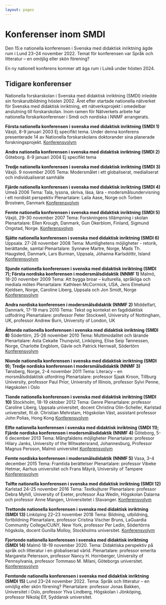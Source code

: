 ```yaml
---
layout: pages
---
```


# Konferenser inom SMDI
Den 15:e nationella konferensen i Svenska med didaktisk inriktning ägde rum i Lund 23–24 november 2022. Temat för konferensen var Språk och litteratur – en omöjlig eller skön förening? 

En ny nationell konferens kommer att äga rum i Luleå under hösten 2024.


## Tidigare konferenser
Nationella forskarskolan i Svenska med didaktisk inriktning (SMDI) inledde sin forskarutbildning hösten 2002. Året efter startade nationella nätverket för Svenska med didaktisk inriktning, ett nätverksprojekt i omedelbar anslutning till forskarskolan. Inom ramen för Nätverkets arbete har nationella forskarkonferenser i Smdi och nordiska i NNMF arrangerats.

__Första nationella konferensen i svenska med didaktisk inriktning (SMDI 1)__
Växjö, 8-9 januari 2003
Ej specifikt tema. Under denna konferens presenterade 14 av Nationella forskarskolans doktorander sina planerade forskningsprojekt.
[Konferensvolym](https://drive.google.com/open?id=1fYWBfHNQ8BKjpExU7Mm8E5jpit91s8zn)

__Andra nationella konferensen i svenska med didaktisk inriktning (SMDI 2)__
Göteborg. 8-9 januari 2004
Ej specifikt tema

__Tredje nationella konferensen i svenska med didaktisk inriktning (SMDI 3)__
Växjö. 9 november 2005
Tema: Modersmålet i ett globaliserat, medialiserat och individualiserat samhälle

__Fjärde nationella konferensen i svenska med didaktisk inriktning (SMDI 4)__
Umeå 2006
Tema: Tala, lyssna, skriva, läsa, lära - modersmålsundervisning i ett nordiskt perspektiv
Plenartalare: Laila Aase, Norge och Torben Brostrøm, Danmark
[Konferensvolym](https://drive.google.com/open?id=1vMhauCU5MxuXZ5BHxlhM7l6ENpDEHlWa)

__Femte nationella konferensen i svenska med didaktisk inriktning (SMDI 5)__
Växjö, 29-30 november 2007
Tema: Forskningens tillämpning i skolan
Plenartalare: Ellen Krough, Danmark, Gun Okerblom, Finland, Sigmund Ongstad, Norge.
[Konferensvolym](https://drive.google.com/open?id=1Xu3SzDK5A1fm60H-JLPVil8zH3bAZYti)

__Sjätte nationella konferensen i svenska med didaktisk inriktning (SMDI 6)__
Uppsala. 27-28 november 2008
Tema: Muntlighetens möjligheter - retorik, berättande, samtal
Plenartalare: Synnøve Martre, Norge, Mads Th. Haugsted, Danmark, Lars Burman, Uppsala, Jóhanna Karlsdóttir, Island
[Konferensvolym](https://drive.google.com/open?id=1s9HMd_CufRzVP0yPBR7latxpZKMJSgLt)

__Sjunde nationella konferensen i svenska med didaktisk inriktning (SMDI 7); Första nordiska konferensen i modersmålsdidaktik (NNMF 1)__
Malmö, 18-20 november 2009
Tema: Att bygga broar – kulturella, språkliga och mediala möten
Plenartalare: Kathleen McCormick, USA, Jens Elmelund Kjeldsen, Norge, Caroline Liberg, Uppsala och Jon Smidt, Norge
[Konferensvolym](https://drive.google.com/open?id=1ncm6FqApeaKvrzz6qEgh47aPB3VgKNL5)

__Andra nordiska konferensen i modersmålsdidaktik (NNMF 2)__
Middelfart, Danmark, 17-19 mars 2010
Tema: Tekst og kontekst en fagdidaktisk udfodring
Plenartalare: professor Peter Stockwell, University of Nottingham, UK, professor Andrew Burn, University of London, UK

__Åttonde nationella konferensen i svenska med didaktisk inriktning (SMDI 8)__
Södertörn, 25-26 november 2010
Tema: Multimodalitet och lärande
Plenartalare: Asta Cekaite Thunqvist, Linköping, Elise Seip Tønnessen, Norge, Charlotte Engblom, Gävle och Patrick Hernwall, Södertörn
[Konferensvolym](https://drive.google.com/open?id=1AC1o5fMJl6YyrhiD90A2iajbo_MH8TvN)

__Nionde nationella konferensen i svenska med didaktisk inriktning (SMDI 9); Tredje nordiska konferensen i modersmålsdidaktik (NNMF 3)__
Tønsberg, Norge, 2-4 november 2011
Tema: Literacy – en morsmålsdidaktisk utfordring
Plenartalare: professor Sjaak Kroon, Tillburg University, professor Paul Prior, University of Illinois, professor Sylvi Penne, Høgskolen i Oslo

__Tionde nationella konferensen i svenska med didaktisk inriktning (SMDI 10)__
Stockholm, 18-19 oktober 2012
Tema: Genre
Plenartalare: professor Caroline Liberg, Uppsala universitet, docent Christina Olin-Scheller, Karlstad universitet, fil.dr. Christian Mehrstam, Högskolan Väst, assistant professor John Polias, Hong Kong
[Konferensvolym](https://drive.google.com/open?id=1hSeazJQiEuyMXVsSq673aYk2Yvm0dkgg)

__Elfte nationella konferensen i svenska med didaktisk inriktning (SMDI 11); Fjärde nordiska konferensen i modersmålsdidaktik (NNMF 4)__
Göteborg, 5-6 december 2013
Tema: Mångfaldens möjligheter
Plenartalare: professor Hilary Janks, University of the Witwatersrand, Johannesburg, Professor Magnus Persson, Malmö universitet
[Konferensvolym](https://drive.google.com/open?id=1rYrs2qbAugG-FPNsxqRQgxROeHzCP7zz)

__Femte nordiska konferensen i modersmålsdidaktik (NNMF 5)__
Vasa, 3–4 december 2015
Tema: Framtida berättelser
Plenartalare: professor Vibeke Hetmar, Aarhus universitet och Frans Mäyrä, University of Tampere
[Konferensvolym](https://drive.google.com/open?id=1vJ-_2UMUs0mALhy79-bASaOYtwfmvE6m)

__Tolfte nationella konferensen i svenska med didaktisk inriktning (SMDI 12)__
Karlstad 24–25 november 2016
Tema: Textkulturer
Plenartalare: professor Debra Myhill, University of Exeter, professor Åsa Wedin, Högskolan Dalarna och professor Anne Mangen, Universitetet i Stavanger.
[Konferensvolym](https://drive.google.com/open?id=1NswyteLfcA9qzZpzSVrCsBcUeVoaM0NO)

__Trettonde nationella konferensen i svenska med didaktisk inriktning (SMDI 13)__
Linköping 22–23 november 2018
Tema: Bildning, utbildning, fortbildning
Plenartalare, professor Cristina Vischer Bruns, LaGuardia Community College/CUNY, New York, professor Per Ledin, Södertörns högskola, docent Gunilla Molloy, Stockholms universitet.
[Konferensvolym](https://drive.google.com/file/d/1XMQ693KXa-UWFFMH6XEfMG6eyLyApVX2/view)

__Fjortonde nationella konferensen i svenska med didaktisk inriktning (SMDI 14)__ 
Malmö 18–19 november 2020. 
Tema: Didaktiska perspektiv på språk och litteratur i en globaliserad värld. 
Plenartalare: professor emerita Margareta Petersson, professor Nancy H. Hornberger, University of Pennsylvania, professor Tommaso M. Milani, Göteborgs universitet.
[Konferensvolym](https://drive.google.com/file/d/1mxyN-Mla0Pj14a8JCIiIv_vqjeM_PER-/view)

__Femtonde nationella konferensen i svenska med didaktisk inriktning (SMDI 15)__ 
Lund 23–24 november 2022.
Tema: Språk och litteratur – en omöjlig eller skön förening? 
Plenartalare: professor Jonas Bakken, Universitet i Oslo, professor Ylva Lindberg, Högskolan i Jönköping, professor Nikolaj Elf, Syddansk universitet.


